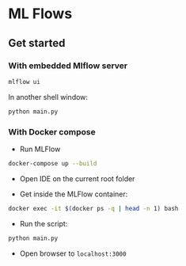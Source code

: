 # ML Flows

## Get started

### With embedded Mlflow server

```bash
mlflow ui
```

In another shell window:

```bash
python main.py
```

### With Docker compose

- Run MLFlow

```bash
docker-compose up --build
```

- Open IDE on the current root folder

- Get inside the MLFlow container:

```bash
docker exec -it $(docker ps -q | head -n 1) bash
```

- Run the script:

```bash
python main.py
```

- Open browser to `localhost:3000`